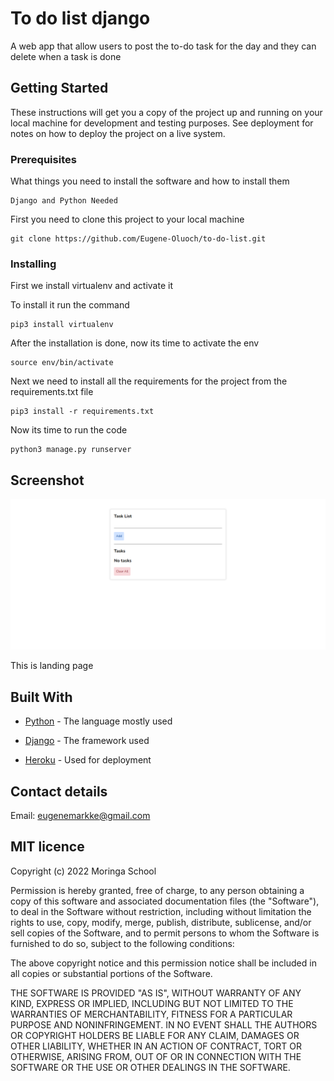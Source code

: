 # To do list django

A web app that allow users to post the to-do task for the day and they can delete when a task is done

## Getting Started

These instructions will get you a copy of the project up and running on your local machine for development and testing purposes. See deployment for notes on how to deploy the project on a live system.

### Prerequisites

What things you need to install the software and how to install them

```
Django and Python Needed
```

First you need to clone this project to your local machine 

```
git clone https://github.com/Eugene-Oluoch/to-do-list.git
```

### Installing

First we install virtualenv and activate it

To install it run the command
```
pip3 install virtualenv
```

After the installation is done, now its time to activate the env

```
source env/bin/activate
```

Next we need to install all the requirements for the project from the requirements.txt file

```
pip3 install -r requirements.txt
```

Now its time to run the code

```
python3 manage.py runserver
```
## Screenshot

![Screnshot](https://github.com/Eugene-Oluoch/to-do-list/blob/master/static/images/to-do-landing.png)

This is landing page


## Built With

* [Python](https://docs.python.org/3/download.html) - The language mostly used
* [Django](https://maven.apache.org/) - The framework used

* [Heroku](https://www.heroku.com/) - Used for deployment


## Contact details
Email: eugenemarkke@gmail.com
## MIT licence

<p>Copyright (c) 2022 Moringa School </p>

Permission is hereby granted, free of charge, to any person obtaining
a copy of this software and associated documentation files (the
"Software"), to deal in the Software without restriction, including
without limitation the rights to use, copy, modify, merge, publish,
distribute, sublicense, and/or sell copies of the Software, and to
permit persons to whom the Software is furnished to do so, subject to
the following conditions:

The above copyright notice and this permission notice shall be
included in all copies or substantial portions of the Software.

THE SOFTWARE IS PROVIDED "AS IS", WITHOUT WARRANTY OF ANY KIND,
EXPRESS OR IMPLIED, INCLUDING BUT NOT LIMITED TO THE WARRANTIES OF
MERCHANTABILITY, FITNESS FOR A PARTICULAR PURPOSE AND
NONINFRINGEMENT. IN NO EVENT SHALL THE AUTHORS OR COPYRIGHT HOLDERS BE
LIABLE FOR ANY CLAIM, DAMAGES OR OTHER LIABILITY, WHETHER IN AN ACTION
OF CONTRACT, TORT OR OTHERWISE, ARISING FROM, OUT OF OR IN CONNECTION
WITH THE SOFTWARE OR THE USE OR OTHER DEALINGS IN THE SOFTWARE.